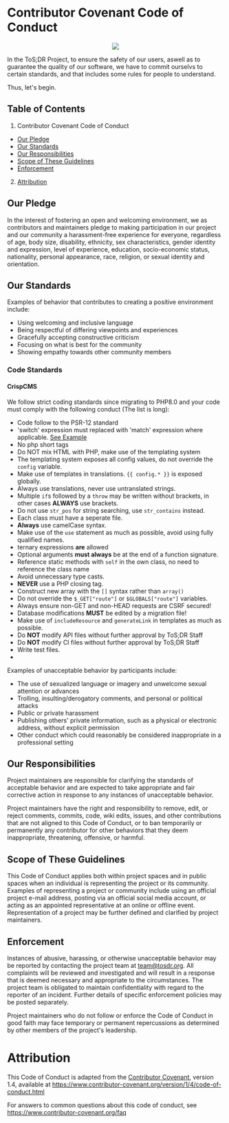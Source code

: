 # Contributor Covenant Code of Conduct

<p align="center">
	<img src="https://tosdr-branding.s3.eu-west-2.jbcdn.net/tosdr-logo-128.svg">
</p>

In the ToS;DR Project, to ensure the safety of our users, aswell as to guarantee
the quality of our software, we have to commit ourselvs to certain standards,
and that includes some rules for people to understand.

Thus, let's begin.

## Table of Contents

1. Contributor Covenant Code of Conduct
  * [Our Pledge](#our-pledge)
  * [Our Standards](#our-responsibilities)
  * [Our Responsibilities](#our-responsibilities)
  * [Scope of These Guidelines](#scope-of-these-guidelines)
  * [Enforcement](#enforcement)
2. [Attribution](#attribution)

## Our Pledge

In the interest of fostering an open and welcoming environment, we as
contributors and maintainers pledge to making participation in our project and
our community a harassment-free experience for everyone, regardless of age, body
size, disability, ethnicity, sex characteristics, gender identity and expression,
level of experience, education, socio-economic status, nationality, personal
appearance, race, religion, or sexual identity and orientation.

## Our Standards

Examples of behavior that contributes to creating a positive environment
include:

* Using welcoming and inclusive language
* Being respectful of differing viewpoints and experiences
* Gracefully accepting constructive criticism
* Focusing on what is best for the community
* Showing empathy towards other community members


### Code Standards

#### CrispCMS

We follow strict coding standards since migrating to PHP8.0 and your code must comply with the following conduct (The list is long):

- Code follow to the PSR-12 standard
- 'switch' expression must replaced with 'match' expression where applicable. [See Example](https://github.com/tosdr/CrispCMS/commit/3043fe78f2942f2bef370a7cbeeb465a54317c52#diff-3f4b79736bb8f16f9cbc502158eb95187e294b7487cf97e237ec89474e5f03d9)
- No php short tags
- Do NOT mix HTML with PHP, make use of the templating system
- The templating system exposes all config values, do not override the `config` variable.
- Make use of templates in translations. `{{ config.* }}` is exposed globally.
- Always use translations, never use untranslated strings.
- Multiple `if`s followed by a `throw` may be written without brackets, in other cases **ALWAYS** use brackets.
- Do not use `str_pos` for string searching, use `str_contains` instead.
- Each class must have a seperate file.
- **Always** use camelCase syntax.
- Make use of the `use` statement as much as possible, avoid using fully qualified names.
- ternary expressions **are** allowed
- Optional arguments **must always** be at the end of a function signature.
- Reference static methods with `self` in the own class, no need to reference the class name
- Avoid unnecessary type casts.
- **NEVER** use a PHP closing tag.
- Construct new array with the `[]` syntax rather than `array()`
- Do not override the `$_GET["route"]` or `$GLOBALS["route"]` variables.
- Always ensure non-GET and non-HEAD requests are CSRF secured!
- Database modifications **MUST** be edited by a migration file!
- Make use of `includeResource` and `generateLink` in templates as much as possible.
- Do **NOT** modify API files without further approval by ToS;DR Staff
- Do **NOT** modify CI files without further approval by ToS;DR Staff
- Write test files.
- 

Examples of unacceptable behavior by participants include:

* The use of sexualized language or imagery and unwelcome sexual attention or
 advances
* Trolling, insulting/derogatory comments, and personal or political attacks
* Public or private harassment
* Publishing others' private information, such as a physical or electronic
 address, without explicit permission
* Other conduct which could reasonably be considered inappropriate in a
 professional setting

## Our Responsibilities

Project maintainers are responsible for clarifying the standards of acceptable
behavior and are expected to take appropriate and fair corrective action in
response to any instances of unacceptable behavior.

Project maintainers have the right and responsibility to remove, edit, or
reject comments, commits, code, wiki edits, issues, and other contributions
that are not aligned to this Code of Conduct, or to ban temporarily or
permanently any contributor for other behaviors that they deem inappropriate,
threatening, offensive, or harmful.

## Scope of These Guidelines

This Code of Conduct applies both within project spaces and in public spaces
when an individual is representing the project or its community. Examples of
representing a project or community include using an official project e-mail
address, posting via an official social media account, or acting as an appointed
representative at an online or offline event. Representation of a project may be
further defined and clarified by project maintainers.

## Enforcement

Instances of abusive, harassing, or otherwise unacceptable behavior may be
reported by contacting the project team at team@tosdr.org. All
complaints will be reviewed and investigated and will result in a response that
is deemed necessary and appropriate to the circumstances. The project team is
obligated to maintain confidentiality with regard to the reporter of an incident.
Further details of specific enforcement policies may be posted separately.

Project maintainers who do not follow or enforce the Code of Conduct in good
faith may face temporary or permanent repercussions as determined by other
members of the project's leadership.

# Attribution

This Code of Conduct is adapted from the [Contributor Covenant][homepage], version 1.4,
available at https://www.contributor-covenant.org/version/1/4/code-of-conduct.html

[homepage]: https://www.contributor-covenant.org

For answers to common questions about this code of conduct, see
https://www.contributor-covenant.org/faq
